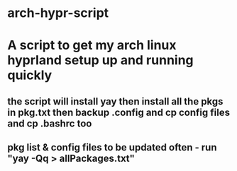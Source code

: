 # arch-hypr-script
# A script to get my arch linux hyprland setup up and running quickly
## the script  will install yay then install all the pkgs in pkg.txt then backup .config and cp config files and cp .bashrc too
## pkg list & config files to be updated often - run "yay -Qq > allPackages.txt"

